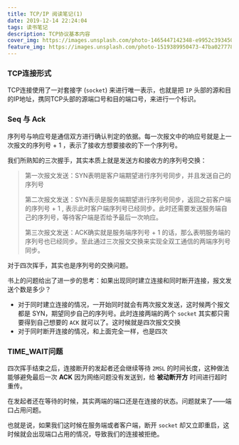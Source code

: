 ```yaml
---
title: TCP/IP 阅读笔记(1)
date: 2019-12-14 22:24:04
tags: 读书笔记
description: TCP协议基本内容
cover_img: https://images.unsplash.com/photo-1465447142348-e9952c393450?ixlib=rb-1.2.1&ixid=eyJhcHBfaWQiOjEyMDd9&auto=format&fit=crop&w=968&q=80
feature_img: https://images.unsplash.com/photo-1519389950473-47ba0277781c?ixlib=rb-1.2.1&ixid=eyJhcHBfaWQiOjEyMDd9&auto=format&fit=crop&w=1050&q=80
---
```


### TCP连接形式

TCP连接使用了一对套接字 (`socket`) 来进行唯一表示，也就是把 `IP` 头部的源和目的IP地址，携同TCP头部的源端口号和目的端口号，来进行一个标识。

### Seq 与 Ack

序列号与响应号是通信双方进行确认判定的依据。每一次报文中的响应号就是上一次报文的序列号  + 1 ，表示了接收方想要接收的下一个序列号。

我们所熟知的三次握手，其实本质上就是发送方和接收方的序列号交换：

> 第一次报文发送：SYN表明是客户端期望进行序列号同步，并且发送自己的序列号
>
> 第二次报文发送：SYN表示是服务端期望进行序列号同步，返回之前客户端的序列号 + 1 , 表示此时客户端序列号已经同步。此时还需要发送服务端自己的序列号，等待客户端是否给予最后一次响应。
>
> 第三次报文发送：ACK确实就是服务端序列号 + 1 的话，那么表明服务端的序列号也已经同步。至此通过三次报文交换来实现全双工通信的两端序列号同步。

对于四次挥手，其实也是序列号的交换问题。

书上的问题给出了进一步的思考：如果出现同时建立连接和同时断开连接，报文发送个数是多少？

- 对于同时建立连接的情况，一开始同时就会有两次报文发送，这时候两个报文都是 SYN，期望同步自己的序列号。此时连接两端的两个 `socket` 其实都只需要得到自己想要的 `ACK` 就可以了。这时候就是四次报文交换
- 对于同时断开连接的情况，和上面完全一样，也是四次

### TIME_WAIT问题

四次挥手结束之后，连接断开的发起者还会继续等待 `2MSL` 的时间长度，这种做法能够避免最后一次 **ACK** 因为网络问题没有发送到，给 **被动断开方** 时间进行超时重传。

在发起者还在等待的时候，其实两端的端口还是在连接的状态。问题就来了——端口占用问题。

也就是说，如果我们这时候在服务端或者客户端，断开 `socket` 却又立即重启，这时候就会出现端口占用的情况，导致我们的连接被拒绝。

